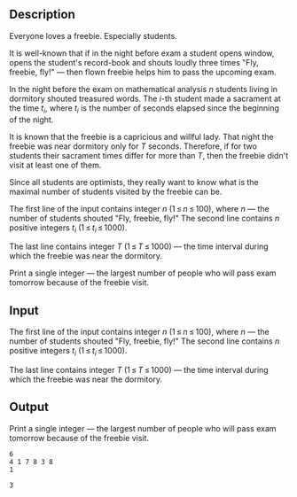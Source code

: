 ## Description

<div><p>Everyone loves a freebie. Especially students.</p><p>It is well-known that if in the night before exam a student opens window, opens the student's record-book and shouts loudly three times "Fly, freebie, fly!" — then flown freebie helps him to pass the upcoming exam.</p><p>In the night before the exam on mathematical analysis <span class="tex-span"><i>n</i></span> students living in dormitory shouted treasured words. The <span class="tex-span"><i>i</i></span>-th student made a sacrament at the time <span class="tex-span"><i>t</i><sub class="lower-index"><i>i</i></sub></span>, where <span class="tex-span"><i>t</i><sub class="lower-index"><i>i</i></sub></span> is the number of seconds elapsed since the beginning of the night.</p><p>It is known that the freebie is a capricious and willful lady. That night the freebie was near dormitory only for <span class="tex-span"><i>T</i></span> seconds. Therefore, if for two students their sacrament times differ for more than <span class="tex-span"><i>T</i></span>, then the freebie didn't visit at least one of them.</p><p>Since all students are optimists, they really want to know what is the maximal number of students visited by the freebie can be.</p></div><div class="input-specification"><p>The first line of the input contains integer <span class="tex-span"><i>n</i></span> (<span class="tex-span">1 ≤ <i>n</i> ≤ 100</span>), where <span class="tex-span"><i>n</i></span> — the number of students shouted "Fly, freebie, fly!" The second line contains <span class="tex-span"><i>n</i></span> positive integers <span class="tex-span"><i>t</i><sub class="lower-index"><i>i</i></sub></span> (<span class="tex-span">1 ≤ <i>t</i><sub class="lower-index"><i>i</i></sub> ≤ 1000</span>).</p><p>The last line contains integer <span class="tex-span"><i>T</i></span> (<span class="tex-span">1 ≤ <i>T</i> ≤ 1000</span>) — the time interval during which the freebie was near the dormitory.</p></div><div class="output-specification"><p>Print a single integer — the largest number of people who will pass exam tomorrow because of the freebie visit.</p></div>

## Input

<p>The first line of the input contains integer <span class="tex-span"><i>n</i></span> (<span class="tex-span">1 ≤ <i>n</i> ≤ 100</span>), where <span class="tex-span"><i>n</i></span> — the number of students shouted "Fly, freebie, fly!" The second line contains <span class="tex-span"><i>n</i></span> positive integers <span class="tex-span"><i>t</i><sub class="lower-index"><i>i</i></sub></span> (<span class="tex-span">1 ≤ <i>t</i><sub class="lower-index"><i>i</i></sub> ≤ 1000</span>).</p><p>The last line contains integer <span class="tex-span"><i>T</i></span> (<span class="tex-span">1 ≤ <i>T</i> ≤ 1000</span>) — the time interval during which the freebie was near the dormitory.</p>

## Output

<p>Print a single integer — the largest number of people who will pass exam tomorrow because of the freebie visit.</p>





```input1
6
4 1 7 8 3 8
1

```




```output1
3

```


